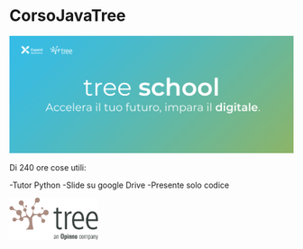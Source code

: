 # CorsoJavaTree
<img src="treeschool_header.png"> 

Di 240 ore cose utili:

-Tutor Python
-Slide su google Drive
-Presente solo codice

<img src="treelogo.png" height="75">
